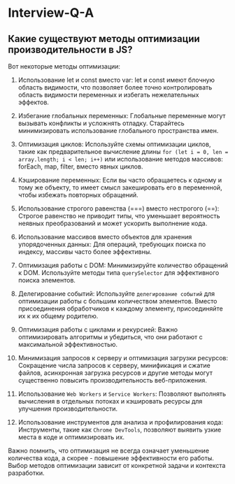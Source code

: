 # Interview-Q-A

## Какие существуют методы оптимизации производительности в JS?
 Вот некоторые методы оптимизации:

1. Использование let и const вместо var:
let и const имеют блочную область видимости, что позволяет более точно контролировать область видимости переменных
 и избегать нежелательных эффектов.

2. Избегание глобальных переменных:
Глобальные переменные могут вызывать конфликты и усложнять отладку. Старайтесь минимизировать использование
 глобального пространства имен.

3. Оптимизация циклов:
Используйте схемы оптимизации циклов, такие как предварительное вычисление длины
```for (let i = 0, len = array.length; i < len; i++)```
или использование методов массивов: forEach, map, filter, вместо явных циклов.

5. Кэширование переменных:
Если вы часто обращаетесь к одному и тому же объекту, то имеет смысл закешировать его в переменной,
 чтобы избежать повторных обращений.

6. Использование строгого равенства (===) вместо нестрогого (==):
Строгое равенство не приводит типы, что уменьшает вероятность неявных преобразований и может ускорить выполнение кода.

7. Использование массивов вместо объектов для хранения упорядоченных данных:
Для операций, требующих поиска по индексу, массивы часто более эффективны.

8. Оптимизация работы с DOM:
Минимизируйте количество обращений к DOM. Используйте методы типа `querySelector` для эффективного поиска элементов.

9. Делегирование событий:
Используйте `делегирование событий` для оптимизации работы с большим количеством элементов.
 Вместо присоединения обработчиков к каждому элементу, присоединяйте их к их общему родителю.

10. Оптимизация работы с циклами и рекурсией:
Важно оптимизировать алгоритмы и убедиться, что они работают с максимальной эффективностью.

11. Минимизация запросов к серверу и оптимизация загрузки ресурсов:
Сокращение числа запросов к серверу, минификация и сжатие файлов, асинхронная загрузка ресурсов
 и другие методы могут существенно повысить производительность веб-приложения.

12. Использование `Web Workers` и `Service Workers`:
Позволяют выполнять вычисления в отдельных потоках и кэшировать ресурсы для улучшения производительности.

13. Использование инструментов для анализа и профилирования кода:
Инструменты, такие как `Chrome DevTools`, позволяют выявить узкие места в коде и оптимизировать их.

Важно помнить, что оптимизация не всегда означает уменьшение количества кода,
а скорее - повышение эффективности его работы. 
Выбор методов оптимизации зависит от конкретной задачи и контекста разработки.
